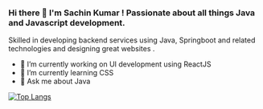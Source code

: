 ### Hi there 👋 I'm Sachin Kumar ! Passionate about all things Java and Javascript development. 
Skilled in developing backend services using Java, Springboot and related technologies and designing great websites .

- 🔭 I’m currently working on UI development using ReactJS
- 🌱 I’m currently learning CSS
- 👯 Ask me about Java

[![Top Langs](https://github-readme-stats.vercel.app/api/top-langs/?username=sachinkumar579)](https://github.com/sachinkumar579/github-readme-stats)
